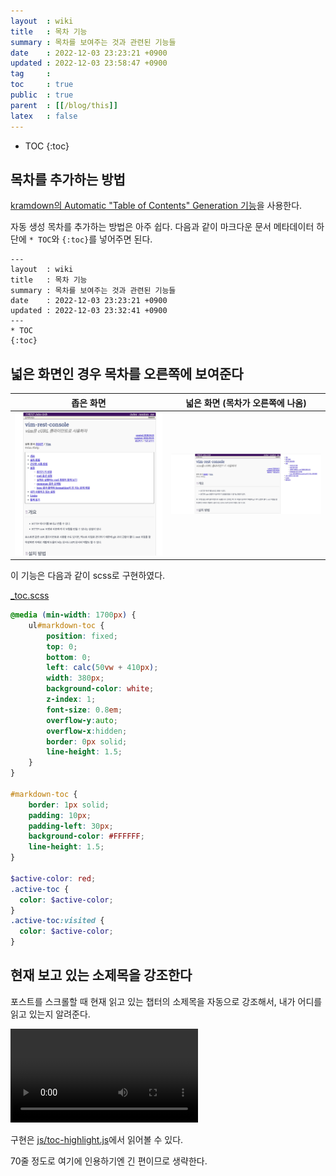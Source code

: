 ```yaml
---
layout  : wiki
title   : 목차 기능
summary : 목차를 보여주는 것과 관련된 기능들
date    : 2022-12-03 23:23:21 +0900
updated : 2022-12-03 23:58:47 +0900
tag     : 
toc     : true
public  : true
parent  : [[/blog/this]]
latex   : false
---
```

* TOC
{:toc}

## 목차를 추가하는 방법

[kramdown의 Automatic "Table of Contents" Generation 기능]( https://kramdown.gettalong.org/converter/html.html#toc )을 사용한다.

자동 생성 목차를 추가하는 방법은 아주 쉽다.
다음과 같이 마크다운 문서 메타데이터 하단에 `* TOC`와 `{:toc}`를 넣어주면 된다.

```
---
layout  : wiki
title   : 목차 기능
summary : 목차를 보여주는 것과 관련된 기능들
date    : 2022-12-03 23:23:21 +0900
updated : 2022-12-03 23:32:41 +0900
---
* TOC
{:toc}
```

## 넓은 화면인 경우 목차를 오른쪽에 보여준다

| 좁은 화면                                                                                                         | 넓은 화면 (목차가 오른쪽에 나옴)                                                                                    |
|-------------------------------------------------------------------------------------------------------------------|---------------------------------------------------------------------------------------------------------------------|
| ![vertical]( /resource/wiki/blog/this/toc/205446407-13818ba2-3ee9-4df2-994a-21f2109febdd.jpg ) | ![horizontal]( /resource/wiki/blog/this/toc/205446411-308e0de6-a7e8-4ce0-9596-8e94663da2dd.jpg ) |

이 기능은 다음과 같이 scss로 구현하였다.

[_toc.scss]( https://github.com/johngrib/johngrib.github.io/blob/master/_sass/_toc.scss )

```scss
@media (min-width: 1700px) {
    ul#markdown-toc {
        position: fixed;
        top: 0;
        bottom: 0;
        left: calc(50vw + 410px);
        width: 380px;
        background-color: white;
        z-index: 1;
        font-size: 0.8em;
        overflow-y:auto;
        overflow-x:hidden;
        border: 0px solid;
        line-height: 1.5;
    }
}

#markdown-toc {
    border: 1px solid;
    padding: 10px;
    padding-left: 30px;
    background-color: #FFFFFF;
    line-height: 1.5;
}

$active-color: red;
.active-toc {
  color: $active-color;
}
.active-toc:visited {
  color: $active-color;
}
```

## 현재 보고 있는 소제목을 강조한다

포스트를 스크롤할 때 현재 읽고 있는 챕터의 소제목을 자동으로 강조해서, 내가 어디를 읽고 있는지 알려준다.

<video controls autoplay loop><source src=" /resource/wiki/blog/this/toc/205447003-1d96f0a2-b93f-4ea9-9206-c81c31b17120.mp4 " type="video/mp4"><video>

구현은 [js/toc-highlight.js]( https://github.com/johngrib/johngrib.github.io/blob/master/js/toc-highlight.js )에서 읽어볼 수 있다.

70줄 정도로 여기에 인용하기엔 긴 편이므로 생략한다.

